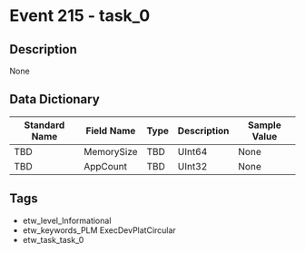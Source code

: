 # Event 215 - task_0

## Description
None

## Data Dictionary
|Standard Name|Field Name|Type|Description|Sample Value|
|---|---|---|---|---|
|TBD|MemorySize|TBD|UInt64|None|None|
|TBD|AppCount|TBD|UInt32|None|None|

## Tags
* etw_level_Informational
* etw_keywords_PLM ExecDevPlatCircular
* etw_task_task_0